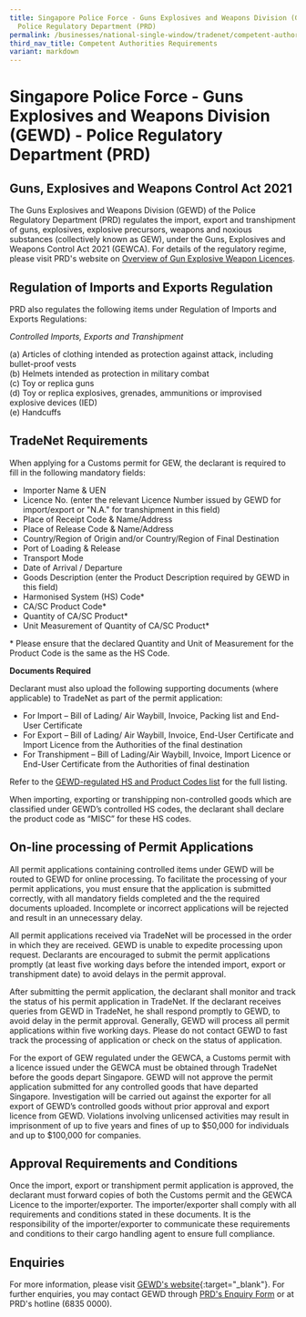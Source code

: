 ```yaml
---
title: Singapore Police Force - Guns Explosives and Weapons Division (GEWD) -
  Police Regulatory Department (PRD)
permalink: /businesses/national-single-window/tradenet/competent-authorities-requirements/spf-guns-explosives-and-weapons/
third_nav_title: Competent Authorities Requirements
variant: markdown
---
```

# Singapore Police Force - Guns Explosives and Weapons Division (GEWD) - Police Regulatory Department (PRD)

## Guns, Explosives and Weapons Control Act 2021

The Guns Explosives and Weapons Division (GEWD) of the Police Regulatory Department (PRD) regulates the import, export and transhipment of guns, explosives, explosive precursors, weapons and noxious substances (collectively known as GEW), under the Guns, Explosives and Weapons Control Act 2021 (GEWCA). For details of the regulatory regime, please visit PRD's website on [Overview of Gun Explosive Weapon Licences](https://www.police.gov.sg/e-Services/Police-Licences/Overview-of-Gun-Explosive-Weapon-Licences).

## Regulation of Imports and Exports Regulation

PRD also regulates the following items under Regulation of Imports and Exports Regulations:


*Controlled Imports, Exports and Transhipment*

(a) Articles of clothing intended as protection against attack, including bullet-proof vests  
(b) Helmets intended as protection in military combat  
(c) Toy or replica guns  
(d) Toy or replica explosives, grenades, ammunitions or improvised explosive devices (IED)  
(e) Handcuffs

## TradeNet Requirements

When applying for a Customs permit for GEW, the declarant is required to fill in the following mandatory fields:

-   Importer Name & UEN
-   Licence No. (enter the relevant Licence Number issued by GEWD for import/export or "N.A." for transhipment in this field)
-   Place of Receipt Code & Name/Address
-   Place of Release Code & Name/Address
-   Country/Region of Origin and/or Country/Region of Final Destination
-   Port of Loading & Release
-   Transport Mode
-   Date of Arrival / Departure
-   Goods Description (enter the Product Description required by GEWD in this field)
-   Harmonised System (HS) Code*
-   CA/SC Product Code*
-   Quantity of CA/SC Product*
-   Unit Measurement of Quantity of CA/SC Product*

\* Please ensure that the declared Quantity and Unit of Measurement for the Product Code is the same as the HS Code.

**Documents Required**

Declarant must also upload the following supporting documents (where applicable) to TradeNet as part of the permit application:

-   For Import – Bill of Lading/ Air Waybill, Invoice, Packing list and End-User Certificate
-   For Export – Bill of Lading/ Air Waybill, Invoice, End-User Certificate and Import Licence from the Authorities of the final destination
-   For Transhipment – Bill of Lading/Air Waybill, Invoice, Import Licence or End-User Certificate from the Authorities of final destination

Refer to the [GEWD-regulated HS and Product Codes list](https://www.tradenet.gov.sg/tradenet/portlets/search/searchHSCA/searchInitHSCA.do) for the full listing.

When importing, exporting or transhipping non-controlled goods which are classified under GEWD’s controlled HS codes, the declarant shall declare the product code as “MISC” for these HS codes.

## On-line processing of Permit Applications

All permit applications containing controlled items under GEWD will be routed to GEWD for online processing. To facilitate the processing of your permit applications, you must ensure that the application is submitted correctly, with all mandatory fields completed and the the required documents uploaded. Incomplete or incorrect applications will be rejected and result in an unnecessary delay.

All permit applications received via TradeNet will be processed in the order in which they are received. GEWD is unable to expedite processing upon request. Declarants are encouraged to submit the permit applications promptly (at least five working days before the intended import, export or transhipment date) to avoid delays in the permit approval.

After submitting the permit application, the declarant shall monitor and track the status of his permit application in TradeNet. If the declarant receives queries from GEWD in TradeNet, he shall respond promptly to GEWD, to avoid delay in the permit approval. Generally, GEWD will process all permit applications within five working days. Please do not contact GEWD to fast track the processing of application or check on the status of application.

For the export of GEW regulated under the GEWCA, a Customs permit with a licence issued under the GEWCA must be obtained through TradeNet before the goods depart Singapore. GEWD will not approve the permit application submitted for any controlled goods that have departed Singapore. Investigation will be carried out against the exporter for all export of GEWD’s controlled goods without prior approval and export licence from GEWD. Violations involving unlicensed activities may result in imprisonment of up to five years and fines of up to $50,000 for individuals and up to $100,000 for companies.

## Approval Requirements and Conditions

Once the import, export or transhipment permit application is approved, the declarant must forward copies of both the Customs permit and the GEWCA Licence to the importer/exporter. The importer/exporter shall comply with all requirements and conditions stated in these documents. It is the responsibility of the importer/exporter to communicate these requirements and conditions to their cargo handling agent to ensure full compliance.

## Enquiries

For more information, please visit [GEWD's website](https://www.police.gov.sg/e-services){:target="_blank"}. For further enquiries, you may contact GEWD through [PRD's Enquiry Form](https://www.go.gov.sg/spf-prd) or at PRD's hotline (6835 0000).